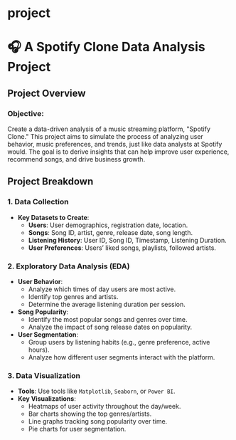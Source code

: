 # project
# 🎧 A Spotify Clone Data Analysis Project

## **Project Overview**

### **Objective:**
Create a data-driven analysis of a music streaming platform, "Spotify Clone." This project aims to simulate the process of analyzing user behavior, music preferences, and trends, just like data analysts at Spotify would. The goal is to derive insights that can help improve user experience, recommend songs, and drive business growth.

## **Project Breakdown**

### **1. Data Collection**
- **Key Datasets to Create**:
  - **Users**: User demographics, registration date, location.
  - **Songs**: Song ID, artist, genre, release date, song length.
  - **Listening History**: User ID, Song ID, Timestamp, Listening Duration.
  - **User Preferences**: Users’ liked songs, playlists, followed artists.

### **2. Exploratory Data Analysis (EDA)**
- **User Behavior**:
  - Analyze which times of day users are most active.
  - Identify top genres and artists.
  - Determine the average listening duration per session.
- **Song Popularity**:
  - Identify the most popular songs and genres over time.
  - Analyze the impact of song release dates on popularity.
- **User Segmentation**:
  - Group users by listening habits (e.g., genre preference, active hours).
  - Analyze how different user segments interact with the platform.

### **3. Data Visualization**
- **Tools**: Use tools like `Matplotlib`, `Seaborn`, or `Power BI`.
- **Key Visualizations**:
  - Heatmaps of user activity throughout the day/week.
  - Bar charts showing the top genres/artists.
  - Line graphs tracking song popularity over time.
  - Pie charts for user segmentation.
